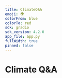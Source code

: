 ```yaml
---
title: ClimateQ&A
emoji: 🌍
colorFrom: blue
colorTo: red
sdk: gradio
sdk_version: 4.2.0
app_file: app.py
fullWidth: true
pinned: false
---
```


# Climate Q&A